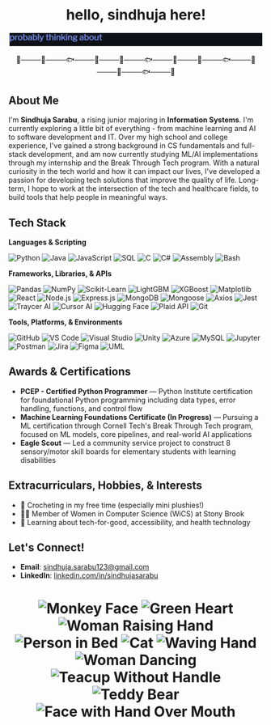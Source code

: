 <h1 align="center">hello, sindhuja here! </h1>

<p align="center">
  <img src="assets/typewriter-emoji.gif" alt="Typing Animation" width=500>
</p>

<p align="center">🌸────🌿────🐟────🌸────🌿────🐟────🌸────🌿────🐟────🌸────🌿────🐟────🌸</p>

## About Me
I'm **Sindhuja Sarabu**, a rising junior majoring in **Information Systems**. I'm currently exploring a little bit of everything - from machine learning and AI to software development and IT. Over my high school and college experience, I've gained a strong background in CS fundamentals and full-stack development, and am now currently studying ML/AI implementations through my internship and the Break Through Tech program. With a natural curiosity in the tech world and how it can impact our lives, I've developed a passion for developing tech solutions that improve the quality of life. Long-term, I hope to work at the intersection of the tech and healthcare fields, to build tools that help people in meaningful ways. 

## Tech Stack 
**Languages & Scripting**  

![Python](https://img.shields.io/badge/Python-9FE2BF?style=flat&logo=python&logoColor=black)
![Java](https://img.shields.io/badge/Java-89CFF0?style=flat&logo=openjdk&logoColor=black)
![JavaScript](https://img.shields.io/badge/JavaScript-AEE2FF?style=flat&logo=javascript&logoColor=black)
![SQL](https://img.shields.io/badge/SQL-D6B4FC?style=flat&logo=mysql&logoColor=black)
![C](https://img.shields.io/badge/C-A2D2FF?style=flat&logo=c&logoColor=black)
![C#](https://img.shields.io/badge/C%23-C1FFD7?style=flat&logo=csharp&logoColor=black)
![Assembly](https://img.shields.io/badge/Assembly-B8C0FF?style=flat&logo=gnuemacs&logoColor=black)
![Bash](https://img.shields.io/badge/Bash-B5EAEA?style=flat&logo=gnubash&logoColor=black)

**Frameworks, Libraries, & APIs**  

![Pandas](https://img.shields.io/badge/Pandas-9FE2BF?style=flat&logo=pandas&logoColor=black)
![NumPy](https://img.shields.io/badge/NumPy-89CFF0?style=flat&logo=numpy&logoColor=black)
![Scikit-Learn](https://img.shields.io/badge/ScikitLearn-AEE2FF?style=flat&logo=scikitlearn&logoColor=black)
![LightGBM](https://img.shields.io/badge/LightGBM-D6B4FC?style=flat&logo=leaflet&logoColor=black)
![XGBoost](https://img.shields.io/badge/XGBoost-A2D2FF?style=flat&logo=apachespark&logoColor=black)
![Matplotlib](https://img.shields.io/badge/Matplotlib-C1FFD7?style=flat&logo=plotly&logoColor=black)
![React](https://img.shields.io/badge/React-B8C0FF?style=flat&logo=react&logoColor=black)
![Node.js](https://img.shields.io/badge/Node.js-B5EAEA?style=flat&logo=nodedotjs&logoColor=black)
![Express.js](https://img.shields.io/badge/Express.js-9FE2BF?style=flat&logo=express&logoColor=black)
![MongoDB](https://img.shields.io/badge/MongoDB-89CFF0?style=flat&logo=mongodb&logoColor=black)
![Mongoose](https://img.shields.io/badge/Mongoose-AEE2FF?style=flat&logo=mongoose&logoColor=black)
![Axios](https://img.shields.io/badge/Axios-D6B4FC?style=flat&logo=axios&logoColor=black)
![Jest](https://img.shields.io/badge/Jest-A2D2FF?style=flat&logo=jest&logoColor=black)
![Traycer AI](https://img.shields.io/badge/Traycer%20AI-C1FFD7?style=flat&logo=codeforces&logoColor=black)
![Cursor AI](https://img.shields.io/badge/Cursor%20AI-B8C0FF?style=flat&logo=cursor&logoColor=black)
![Hugging Face](https://img.shields.io/badge/Hugging%20Face-B5EAEA?style=flat&logo=huggingface&logoColor=black)
![Plaid API](https://img.shields.io/badge/Plaid%20API-9FE2BF?style=flat&logo=plaid&logoColor=black)
![Git](https://img.shields.io/badge/Git-89CFF0?style=flat&logo=git&logoColor=black)

**Tools, Platforms, & Environments**  

![GitHub](https://img.shields.io/badge/GitHub-AEE2FF?style=flat&logo=github&logoColor=black)
![VS Code](https://img.shields.io/badge/VS%20Code-D6B4FC?style=flat&logo=visualstudiocode&logoColor=black)
![Visual Studio](https://img.shields.io/badge/Visual%20Studio-A2D2FF?style=flat&logo=visualstudio&logoColor=black)
![Unity](https://img.shields.io/badge/Unity-C1FFD7?style=flat&logo=unity&logoColor=black)
![Azure](https://img.shields.io/badge/Azure-B8C0FF?style=flat&logo=microsoftazure&logoColor=black)
![MySQL](https://img.shields.io/badge/MySQL-B5EAEA?style=flat&logo=mysql&logoColor=black)
![Jupyter](https://img.shields.io/badge/Jupyter-9FE2BF?style=flat&logo=jupyter&logoColor=black)
![Postman](https://img.shields.io/badge/Postman-89CFF0?style=flat&logo=postman&logoColor=black)
![Jira](https://img.shields.io/badge/Jira-AEE2FF?style=flat&logo=jira&logoColor=black)
![Figma](https://img.shields.io/badge/Figma-D6B4FC?style=flat&logo=figma&logoColor=black)
![UML](https://img.shields.io/badge/UML-A2D2FF?style=flat&logo=diagramsdotnet&logoColor=black)

## Awards & Certifications

- **PCEP - Certified Python Programmer** — Python Institute certification for foundational Python programming including data types, error handling, functions, and control flow
- **Machine Learning Foundations Certificate (In Progress)** — Pursuing a ML certification through Cornell Tech's Break Through Tech program, focused on ML models, core pipelines, and real-world AI applications
- **Eagle Scout** — Led a community service project to construct 8 sensory/motor skill boards for elementary students with learning disabilities

## Extracurriculars, Hobbies, & Interests  
- 🧶 Crocheting in my free time (especially mini plushies!)
- 👩‍💻 Member of Women in Computer Science (WiCS) at Stony Brook
- 🧠 Learning about tech-for-good, accessibility, and health technology

<!--

## 🚀 Featured Projects

🔹 **Yarn Color Recommender (2025)**  
A Python ML project that suggests color palettes for yarn based on image input.  
> **Tools**: KMeans, OpenCV, Matplotlib, Pillow  
[🔗 GitHub Repo](#) | [🎨 Try it](#)

🔹 **Phreddit - A Reddit Clone**  
Full-stack clone with custom post types, community moderation, and authentication.  
> **Stack**: ReactJS, Node.js, Express.js, MongoDB  
[🔗 GitHub Repo](#)

🔹 **SleepWell: AI App for Student Wellness**  
Mobile app promoting better sleep using reminders and mood tracking.  
> **Built with**: Unity, Figma  
[🔗 GitHub Repo](#)

📌 *Pinned*: My [Fall AI Studio project](#) from Break Through Tech AI @ Cornell Tech  

---



## 💡 Interests & Hobbies  

- 💬 Exploring ways AI can enhance accessibility and education  
- 🧵 Crocheting little animals and accessories  
- 📈 Creating visualizations to make complex data digestible  
- 🧩 Building small tools that simplify everyday tasks  

---

## 📊 GitHub Stats  

![GitHub Stats](https://github-readme-stats.vercel.app/api?username=sindhujasarabu&show_icons=true&theme=default&count_private=true&hide_title=true)  
![Top Langs](https://github-readme-stats.vercel.app/api/top-langs/?username=sindhujasarabu&layout=compact&hide_title=true)

---

-->
## Let's Connect!  

- **Email**: sindhuja.sarabu123@gmail.com  
- **LinkedIn**: [linkedin.com/in/sindhujasarabu](https://www.linkedin.com/in/sindhujasarabu)  

<h1 align="center"> 
<img src="https://raw.githubusercontent.com/Tarikul-Islam-Anik/Animated-Fluent-Emojis/master/Emojis/Animals/Monkey%20Face.png" alt="Monkey Face" width="75" height="75" "/> <img src="https://raw.githubusercontent.com/Tarikul-Islam-Anik/Animated-Fluent-Emojis/master/Emojis/Smilies/Green%20Heart.png" alt="Green Heart" width="75" height="75" />
<img src="https://raw.githubusercontent.com/Tarikul-Islam-Anik/Animated-Fluent-Emojis/master/Emojis/People/Woman%20Raising%20Hand.png" alt="Woman Raising Hand" width="75" height="75" /> <img src="https://raw.githubusercontent.com/Tarikul-Islam-Anik/Animated-Fluent-Emojis/master/Emojis/People/Person%20in%20Bed.png" alt="Person in Bed" width="75" height="75" /> <img src="https://raw.githubusercontent.com/Tarikul-Islam-Anik/Animated-Fluent-Emojis/master/Emojis/Animals/Cat.png" alt="Cat" width="75" height="75" /> <img src="https://raw.githubusercontent.com/Tarikul-Islam-Anik/Animated-Fluent-Emojis/master/Emojis/Hand%20gestures/Waving%20Hand.png" alt="Waving Hand" width="75" height="75" /> <img src="https://raw.githubusercontent.com/Tarikul-Islam-Anik/Animated-Fluent-Emojis/master/Emojis/People/Woman%20Dancing.png" alt="Woman Dancing" width="75" height="75" /> <img src="https://raw.githubusercontent.com/Tarikul-Islam-Anik/Animated-Fluent-Emojis/master/Emojis/Food/Teacup%20Without%20Handle.png" alt="Teacup Without Handle" width="75" height="75" /> <img src="https://raw.githubusercontent.com/Tarikul-Islam-Anik/Animated-Fluent-Emojis/master/Emojis/Activities/Teddy%20Bear.png" alt="Teddy Bear" width="75" height="75" /> <img src="https://raw.githubusercontent.com/Tarikul-Islam-Anik/Animated-Fluent-Emojis/master/Emojis/Smilies/Face%20with%20Hand%20Over%20Mouth.png" alt="Face with Hand Over Mouth" width="75" height="75" /> 
</h1>
